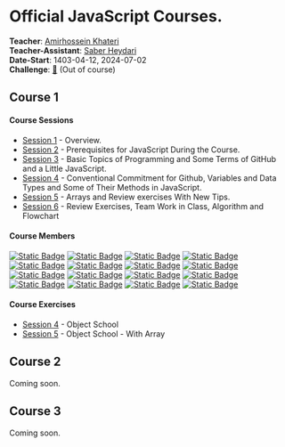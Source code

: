 # Official JavaScript Courses.
**Teacher**: [Amirhossein Khateri](https://ir.linkedin.com/in/amirhosseinkhateri)<br>
**Teacher-Assistant**: [Saber Heydari](https://saberheydari.ir/)<br>
**Date-Start**: 1403-04-12, 2024-07-02<br>
**Challenge**: [🏁](https://github.com/amirhossein-github/teacher-khateri/blob/main/challenge/README.md) (Out of course)
## Course 1
#### Course Sessions
- [Session 1](https://github.com/amirhossein-github/master-khateri/blob/main/courses/course-1/session-1/README.md) - Overview.
- [Session 2](https://github.com/amirhossein-github/master-khateri/blob/main/courses/course-1/session-2/README.md) - Prerequisites for JavaScript During the Course.
- [Session 3](https://github.com/amirhossein-github/master-khateri/blob/main/courses/course-1/session-3/README.md) - Basic Topics of Programming and Some  Terms of GitHub and a Little JavaScript.
- [Session 4](https://github.com/amirhossein-github/master-khateri/blob/main/courses/course-1/session-4/README.md) - Conventional Commitment for Github, Variables and Data Types and Some of Their Methods in JavaScript.
- [Session 5](https://github.com/amirhossein-github/master-khateri/blob/main/courses/course-1/session-5/README.md) - Arrays and Review exercises With New Tips.
- [Session 6](https://github.com/amirhossein-github/master-khateri/blob/main/courses/course-1/session-6/README.md) - Review Exercises, Team Work in Class, Algorithm and Flowchart

#### Course Members
<a href="https://github.com/amirhossein-github">![Static Badge](https://img.shields.io/badge/%40amirhossein--github-0?style=plastic&logo=github&color=black&link=https%3A%2F%2Fgithub.com%2Famirhossein-github)</a>
<a href="https://github.com/huntergreyn">![Static Badge](https://img.shields.io/badge/%40huntergreyn-0?style=plastic&logo=github&color=black&link=https%3A%2F%2Fgithub.com%2Fhuntergreyn)</a>
<a href="https://github.com/shayanUNK">![Static Badge](https://img.shields.io/badge/%40shayanUNK-0?style=plastic&logo=github&color=black&link=https%3A%2F%2Fgithub.com%2FshayanUNK)</a>
<a href="https://github.com/amirhosseinKeshavarzDEV">![Static Badge](https://img.shields.io/badge/%40amirhosseinKeshavarzDEV-0?style=plastic&logo=github&color=black&link=https%3A%2F%2Fgithub.com%2FamirhosseinKeshavarzDEV)</a>
<a href="https://github.com/pryntl">![Static Badge](https://img.shields.io/badge/%40pryntl-0?style=plastic&logo=github&color=black&link=https%3A%2F%2Fgithub.com%2Fpryntl)</a>
<a href="https://github.com/alirezanoshad">![Static Badge](https://img.shields.io/badge/%40alirezanoshad-0?style=plastic&logo=github&color=black&link=https%3A%2F%2Fgithub.com%2Falirezanoshad)</a>
<a href="https://github.com/Hadi-xp">![Static Badge](https://img.shields.io/badge/%40Hadi--xp-0?style=plastic&logo=github&color=black&link=https%3A%2F%2Fgithub.com%2FHadi-xp)</a>
<a href="https://github.com/mhsaghsemii">![Static Badge](https://img.shields.io/badge/%40mhsaghsemii-0?style=plastic&logo=github&color=black&link=https%3A%2F%2Fgithub.com%2Fmhsaghsemii)</a>
<a href="https://github.com/raharz">![Static Badge](https://img.shields.io/badge/%40raharz-0?style=plastic&logo=github&color=black&link=https%3A%2F%2Fgithub.com%2Fraharz)</a>
<a href="https://github.com/Rezaslm0">![Static Badge](https://img.shields.io/badge/%40Rezaslm0-0?style=plastic&logo=github&color=black&link=https%3A%2F%2Fgithub.com%2FRezaslm0)</a>
<a href="https://github.com/MohammadAshoori">![Static Badge](https://img.shields.io/badge/%40MohammadAshoori-0?style=plastic&logo=github&color=black&link=https%3A%2F%2Fgithub.com%2FMohammadAshoori)</a>
<a href="https://github.com/danial87j">![Static Badge](https://img.shields.io/badge/%40danial87j-0?style=plastic&logo=github&color=black&link=https%3A%2F%2Fgithub.com%2Fdanial87j)</a>
<a href="https://github.com/amirali192">![Static Badge](https://img.shields.io/badge/%40amirali192-0?style=plastic&logo=github&color=black&link=https%3A%2F%2Fgithub.com%2Famirali192)</a>
<a href="https://github.com/D6NiII9L">![Static Badge](https://img.shields.io/badge/%40D6NiII9L-0?style=plastic&logo=github&color=black&link=https%3A%2F%2Fgithub.com%2FD6NiII9L)</a>
<a href="https://github.com/ArshiaArshadi">![Static Badge](https://img.shields.io/badge/%40ArshiaArshadi-0?style=plastic&logo=github&color=black&link=https%3A%2F%2Fgithub.com%2FArshiaArshadi)</a>
<a href="https://github.com/arashliravi">![Static Badge](https://img.shields.io/badge/%40arashliravi-0?style=plastic&logo=github&color=black&link=https%3A%2F%2Fgithub.com%2Farashliravi)</a>

#### Course Exercises
- [Session 4](https://github.com/amirhossein-github/teacher-khateri/blob/main/course-exercises/course-1/session-4/README.md) - Object School
- [Session 5](https://github.com/amirhossein-github/teacher-khateri/blob/main/course-exercises/course-1/session-5/README.md) - Object School - With Array

## Course 2
Coming soon.

## Course 3
Coming soon.